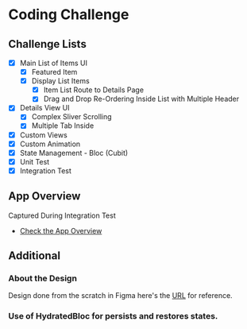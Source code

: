 # Coding Challenge

## Challenge Lists

- [x] Main List of Items UI
    - [x] Featured Item
    - [x] Display List Items
        - [x] Item List Route to Details Page
        - [x] Drag and Drop Re-Ordering Inside List with Multiple Header
- [x] Details View UI
    - [x] Complex Sliver Scrolling
    - [x] Multiple Tab Inside

- [x] Custom Views 
- [x] Custom Animation 
- [x] State Management - Bloc (Cubit) 
- [x] Unit Test
- [x] Integration Test

## App Overview 
Captured During Integration Test
- [Check the App Overview](https://jeffmilanes.s3-ap-southeast-1.amazonaws.com/integration_test.gif)


## Additional

### About the Design

Design done from the scratch in Figma here's the [URL](https://www.figma.com/file/7oUQuwPfF6lalsafK0Dcyv/Lyrics.?node-id=0%3A1) for reference.

### Use of HydratedBloc for persists and restores states.


